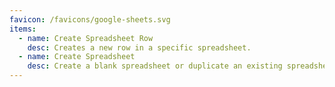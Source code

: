 ```yaml
---
favicon: /favicons/google-sheets.svg
items:
  - name: Create Spreadsheet Row
    desc: Creates a new row in a specific spreadsheet.
  - name: Create Spreadsheet
    desc: Create a blank spreadsheet or duplicate an existing spreadsheet. Optionally, provide headers.
---
```


<script setup>
  import CustomListing from '../../components/CustomListing.vue'
</script>

<CustomListing />

